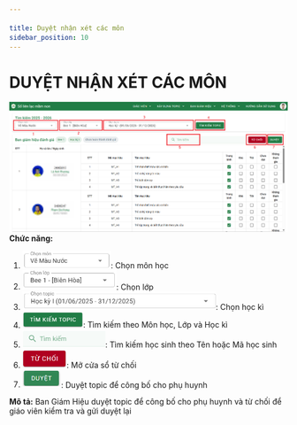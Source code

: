 ```yaml
---

title: Duyệt nhận xét các môn
sidebar_position: 10
---
```


# DUYỆT NHẬN XÉT CÁC MÔN

![DUYỆT NHẬN XÉT CÁC MÔN](/img/ban-giam-hieu/duyen-nhan-xet-cac-mon/duyet-nhan-xet-cac-mon.png)
__Chức năng:__  
1. <img src="/img/ban-giam-hieu/duyen-nhan-xet-cac-mon/chon-mon.png" alt="Chọn môn" width="160" />: Chọn môn học
2. <img src="/img/chung/chon-lop.png" alt="Chọn lớp" width="170" />: Chọn lớp
3. <img src="/img/ban-giam-hieu/duyen-nhan-xet-cac-mon/chon-hoc-ki.png" alt="Học kì" width="350" />: Chọn học kì
4. <img src="/img/ban-giam-hieu/duyen-nhan-xet-cac-mon/tim-kiem-topic.png" alt="Tìm kiếm" width="110" />: Tìm kiếm theo Môn học, Lớp và Học kì
5. <img src="/img/chung/tim-kiem.png" alt="Tìm kiếm" width="150" />: Tìm kiếm học sinh theo Tên hoặc Mã học sinh
6. <img src="/img/chung/tu-choi.png" alt="Từ chối" width="80" />: Mở cửa sổ từ chối
7. <img src="/img/chung/duyet.png" alt="Duyệt" width="70" />: Duyệt topic để công bố cho phụ huynh   

__Mô tả:__ Ban Giám Hiệu duyệt topic để công bố cho phụ huynh và từ chối để giáo viên 
kiểm tra và gửi duyệt lại 


